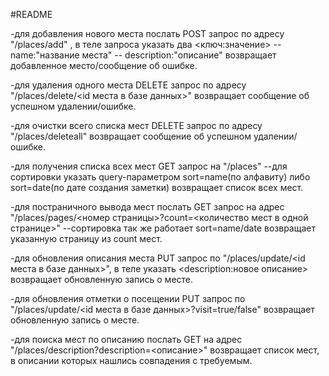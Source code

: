#README


-для добавления нового места послать POST запрос по адресу "/places/add" , в теле запроса указать два <ключ:значение>
    -- name:"название места"
    -- description:"описание"
    возвращает добавленное место/сообщение об ошибке.


-для удаления одного места DELETE запрос по адресу "/places/delete/<id места в базе данных>"
    возвращает сообщение об успешном удалении/ошибке.


-для очистки всего списка мест DELETE запрос по адресу "/places/deleteall"
    возвращает сообщение об успешном удалении/ошибке.


-для получения списка всех мест GET запрос на "/places"
    --для сортировки указать query-параметром sort=name(по алфавиту) либо sort=date(по дате создания заметки)
    возвращает список всех мест.


-для постраничного вывода мест послать GET запрос на адрес "/places/pages/<номер страницы>?count=<количество мест в одной странице>"
    --сортировка так же работает sort=name/date
    возвращает указанную страницу из count мест.


-для обновления описания места PUT запрос по "/places/update/<id места в базе данных>", в теле указать <description:новое описание>
    возвращает обновленную запись о месте.


-для обновления отметки о посещении PUT запрос по "/places/update/<id места в базе данных>?visit=true/false"
    возвращает обновленную запись о месте.


-для поиска мест по описанию послать GET на адрес "/places/description?description=<описание>" 
    возвращает список мест, в описании которых нашлись совпадения с требуемым.